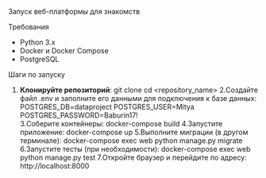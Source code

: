 Запуск веб-платформы для знакомств

Требования
- Python 3.x
- Docker и Docker Compose
- PostgreSQL

Шаги по запуску
1. **Клонируйте репозиторий**:
git clone <URL>
cd <repository_name>
2.Создайте файл .env и заполните его данными для подключения к базе данных:
POSTGRES_DB=dataproject
POSTGRES_USER=Mitya
POSTGRES_PASSWORD=Baburin17!   
3.Соберите контейнеры:
docker-compose build
4.Запустите приложение:
docker-compose up
5.Выполните миграции (в другом терминале):
docker-compose exec web python manage.py migrate
6.Запустите тесты (при необходимости):
docker-compose exec web python manage.py test
7.Откройте браузер и перейдите по адресу:
http://localhost:8000
